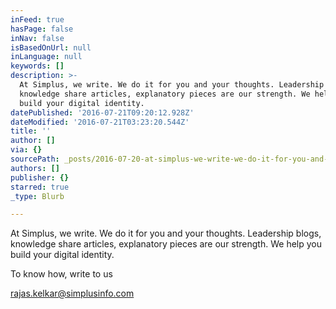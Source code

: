 ```yaml
---
inFeed: true
hasPage: false
inNav: false
isBasedOnUrl: null
inLanguage: null
keywords: []
description: >-
  At Simplus, we write. We do it for you and your thoughts. Leadership blogs,
  knowledge share articles, explanatory pieces are our strength. We help you
  build your digital identity. 
datePublished: '2016-07-21T09:20:12.928Z'
dateModified: '2016-07-21T03:23:20.544Z'
title: ''
author: []
via: {}
sourcePath: _posts/2016-07-20-at-simplus-we-write-we-do-it-for-you-and-your-thoughts-le.md
authors: []
publisher: {}
starred: true
_type: Blurb

---
```

At Simplus, we write. We do it for you and your thoughts. Leadership blogs, knowledge share articles, explanatory pieces are our strength. We help you build your digital identity. 

To know how, write to us 

rajas.kelkar@simplusinfo.com